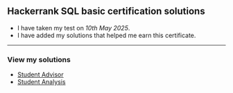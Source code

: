 ## Hackerrank SQL basic certification solutions <br>
- I have taken my test on *10th May 2025*.
- I have added my solutions that helped me earn this certificate.
---
### View my solutions
- [Student Advisor](Student_Advisor.sql)
- [Student Analysis](Student_Analysis.sql)
